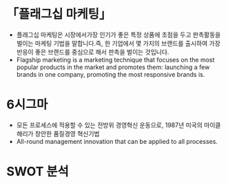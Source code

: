# 「플래그십 마케팅」
* 플래그십 마케팅은 시장에서가장 인기가 좋은 특정 상품에 초점을 두고 판촉활동을 벌이는 마케팅 기법을 말합니다.즉, 한 기업에서 몇 가지의 브랜드를 출시하여 가장 반응이 좋은 브랜드를 중심으로 해서 판촉을 벌이는 것입니다.
* Flagship marketing is a marketing technique that focuses on the most popular products in the market and promotes them: launching a few brands in one company, promoting the most responsive brands is.

# 6시그마
* 모든 프로세스에 적용할 수 있는 전방위 경영혁신 운동으로, 1987년 미국의 마이클 해리가 창안한 품질경영 혁신기법
* All-round management innovation that can be applied to all processes. 

# SWOT 분석